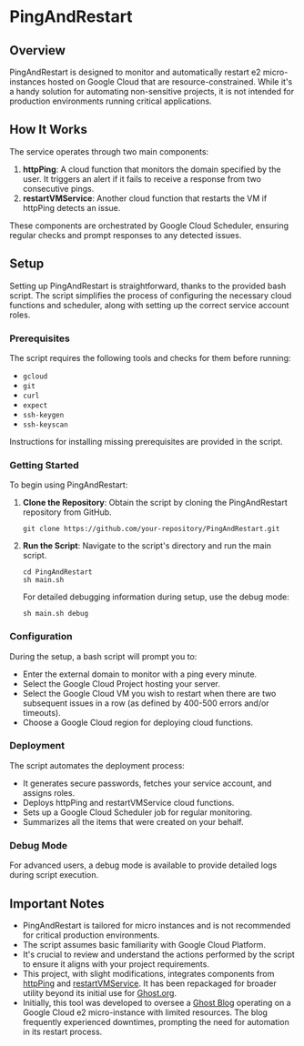 # PingAndRestart

## Overview

PingAndRestart is designed to monitor and automatically restart e2 micro-instances hosted on Google Cloud that are resource-constrained. While it's a handy solution for automating non-sensitive projects, it is not intended for production environments running critical applications.

## How It Works

The service operates through two main components:

1. **httpPing**: A cloud function that monitors the domain specified by the user. It triggers an alert if it fails to receive a response from two consecutive pings.
2. **restartVMService**: Another cloud function that restarts the VM if httpPing detects an issue.

These components are orchestrated by Google Cloud Scheduler, ensuring regular checks and prompt responses to any detected issues.

## Setup

Setting up PingAndRestart is straightforward, thanks to the provided bash script. The script simplifies the process of configuring the necessary cloud functions and scheduler, along with setting up the correct service account roles.

### Prerequisites

The script requires the following tools and checks for them before running:
- `gcloud`
- `git`
- `curl`
- `expect`
- `ssh-keygen`
- `ssh-keyscan`

Instructions for installing missing prerequisites are provided in the script.

### Getting Started

To begin using PingAndRestart:

1. **Clone the Repository**: Obtain the script by cloning the PingAndRestart repository from GitHub.
   
   ```
   git clone https://github.com/your-repository/PingAndRestart.git
   ```

2. **Run the Script**: Navigate to the script's directory and run the main script.
   
   ```
   cd PingAndRestart
   sh main.sh
   ```

   For detailed debugging information during setup, use the debug mode:

   ```
   sh main.sh debug
   ```

### Configuration

During the setup, a bash script will prompt you to:
- Enter the external domain to monitor with a ping every minute.
- Select the Google Cloud Project hosting your server.
- Select the Google Cloud VM you wish to restart when there are two subsequent issues in a row (as defined by 400-500 errors and/or timeouts).
- Choose a Google Cloud region for deploying cloud functions.

### Deployment

The script automates the deployment process:
- It generates secure passwords, fetches your service account, and assigns roles.
- Deploys httpPing and restartVMService cloud functions.
- Sets up a Google Cloud Scheduler job for regular monitoring.
- Summarizes all the items that were created on your behalf.

### Debug Mode

For advanced users, a debug mode is available to provide detailed logs during script execution.

## Important Notes

- PingAndRestart is tailored for micro instances and is not recommended for critical production environments.
- The script assumes basic familiarity with Google Cloud Platform.
- It's crucial to review and understand the actions performed by the script to ensure it aligns with your project requirements.
- This project, with slight modifications, integrates components from [httpPing](https://github.com/danielraffel/httpPing) and [restartVMService](https://github.com/danielraffel/restartVMService). It has been repackaged for broader utility beyond its initial use for [Ghost.org](http://ghost.org).
- Initially, this tool was developed to oversee a [Ghost Blog](http://ghost.org) operating on a Google Cloud e2 micro-instance with limited resources. The blog frequently experienced downtimes, prompting the need for automation in its restart process.

